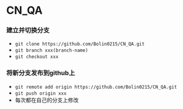 # CN_QA

### 建立并切换分支
* `git clone https://github.com/Bolin0215/CN_QA.git`
* `git branch xxx(branch-name)`
* `git checkout xxx`

### 将新分支发布到github上
* `git remote add origin https://github.com/Bolin0215/CN_QA.git`
* `git push origin xxx`
* 每次都在自己的分支上修改

